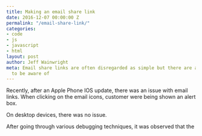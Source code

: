 ```yaml
---
title: Making an email share link
date: 2016-12-07 00:00:00 Z
permalink: "/email-share-link/"
categories:
- code
- js
- javascript
- html
layout: post
author: Jeff Wainwright
meta: Email share links are often disregarded as simple but there are a few challenges
  to be aware of
---
```


Recently, after an Apple Phone IOS update, there was an issue with email links. When clicking on the email icons, customer were being shown an alert box. 

On desktop devices, there was no issue. 

After going through various debugging techniques, it was observed that the 

